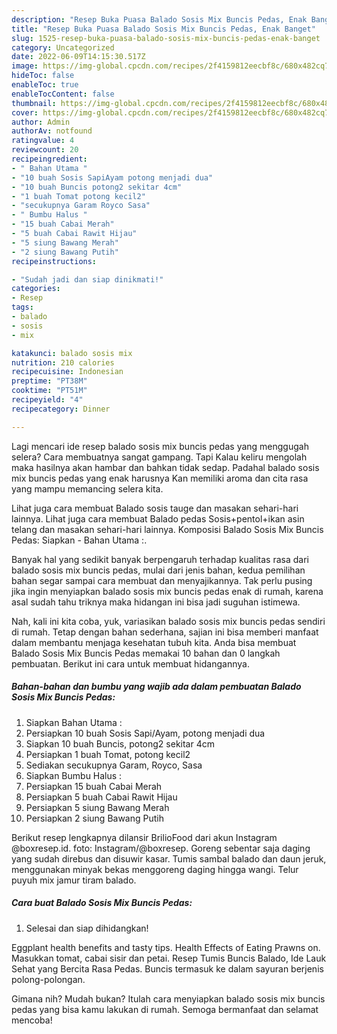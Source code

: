 ```yaml
---
description: "Resep Buka Puasa Balado Sosis Mix Buncis Pedas, Enak Banget"
title: "Resep Buka Puasa Balado Sosis Mix Buncis Pedas, Enak Banget"
slug: 1525-resep-buka-puasa-balado-sosis-mix-buncis-pedas-enak-banget
category: Uncategorized
date: 2022-06-09T14:15:30.517Z
image: https://img-global.cpcdn.com/recipes/2f4159812eecbf8c/680x482cq70/balado-sosis-mix-buncis-pedas-foto-resep-utama.jpg
hideToc: false
enableToc: true
enableTocContent: false
thumbnail: https://img-global.cpcdn.com/recipes/2f4159812eecbf8c/680x482cq70/balado-sosis-mix-buncis-pedas-foto-resep-utama.jpg
cover: https://img-global.cpcdn.com/recipes/2f4159812eecbf8c/680x482cq70/balado-sosis-mix-buncis-pedas-foto-resep-utama.jpg
author: Admin
authorAv: notfound
ratingvalue: 4
reviewcount: 20
recipeingredient:
- " Bahan Utama "
- "10 buah Sosis SapiAyam potong menjadi dua"
- "10 buah Buncis potong2 sekitar 4cm"
- "1 buah Tomat potong kecil2"
- "secukupnya Garam Royco Sasa"
- " Bumbu Halus "
- "15 buah Cabai Merah"
- "5 buah Cabai Rawit Hijau"
- "5 siung Bawang Merah"
- "2 siung Bawang Putih"
recipeinstructions:

- "Sudah jadi dan siap dinikmati!"
categories:
- Resep
tags:
- balado
- sosis
- mix

katakunci: balado sosis mix 
nutrition: 210 calories
recipecuisine: Indonesian
preptime: "PT38M"
cooktime: "PT51M"
recipeyield: "4"
recipecategory: Dinner

---
```



Lagi mencari ide resep balado sosis mix buncis pedas yang menggugah selera? Cara membuatnya sangat gampang. Tapi Kalau keliru mengolah maka hasilnya akan hambar dan bahkan tidak sedap. Padahal balado sosis mix buncis pedas yang enak harusnya Kan memiliki aroma dan cita rasa yang mampu memancing selera kita.


Lihat juga cara membuat Balado sosis tauge dan masakan sehari-hari lainnya. Lihat juga cara membuat Balado pedas Sosis+pentol+ikan asin telang dan masakan sehari-hari lainnya. Komposisi Balado Sosis Mix Buncis Pedas: Siapkan - Bahan Utama :.

Banyak hal yang sedikit banyak berpengaruh terhadap kualitas rasa dari balado sosis mix buncis pedas, mulai dari jenis bahan, kedua pemilihan bahan segar sampai cara membuat dan menyajikannya. Tak perlu pusing jika ingin menyiapkan balado sosis mix buncis pedas enak di rumah, karena asal sudah tahu triknya maka hidangan ini bisa jadi suguhan istimewa.


Nah, kali ini kita coba, yuk, variasikan balado sosis mix buncis pedas sendiri di rumah. Tetap dengan bahan sederhana, sajian ini bisa memberi manfaat dalam membantu menjaga kesehatan tubuh kita. Anda bisa membuat Balado Sosis Mix Buncis Pedas memakai 10 bahan dan 0 langkah pembuatan. Berikut ini cara untuk membuat hidangannya.

<!--inarticleads1-->

##### Bahan-bahan dan bumbu yang wajib ada dalam pembuatan Balado Sosis Mix Buncis Pedas:

1. Siapkan  Bahan Utama :
1. Persiapkan 10 buah Sosis Sapi/Ayam, potong menjadi dua
1. Siapkan 10 buah Buncis, potong2 sekitar 4cm
1. Persiapkan 1 buah Tomat, potong kecil2
1. Sediakan secukupnya Garam, Royco, Sasa
1. Siapkan  Bumbu Halus :
1. Persiapkan 15 buah Cabai Merah
1. Persiapkan 5 buah Cabai Rawit Hijau
1. Persiapkan 5 siung Bawang Merah
1. Persiapkan 2 siung Bawang Putih


Berikut resep lengkapnya dilansir BrilioFood dari akun Instagram @boxresep.id. foto: Instagram/@boxresep. Goreng sebentar saja daging yang sudah direbus dan disuwir kasar. Tumis sambal balado dan daun jeruk, menggunakan minyak bekas menggoreng daging hingga wangi. Telur puyuh mix jamur tiram balado. 

<!--inarticleads2-->

##### Cara buat Balado Sosis Mix Buncis Pedas:


1. Selesai dan siap dihidangkan!

Eggplant health benefits and tasty tips. Health Effects of Eating Prawns on. Masukkan tomat, cabai sisir dan petai. Resep Tumis Buncis Balado, Ide Lauk Sehat yang Bercita Rasa Pedas. Buncis termasuk ke dalam sayuran berjenis polong-polongan. 

Gimana nih? Mudah bukan? Itulah cara menyiapkan balado sosis mix buncis pedas yang bisa kamu lakukan di rumah. Semoga bermanfaat dan selamat mencoba!
